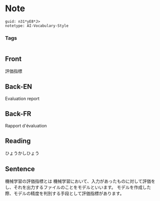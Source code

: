 # Note
```
guid: n31*yE8*J>
notetype: AI-Vocabulary-Style
```

### Tags
```
```

## Front
評価指標

## Back-EN
Evaluation report

## Back-FR
Rapport d'évaluation

## Reading
ひょうかしひょう

## Sentence
機械学習の評価指標とは 機械学習において、入力があったものに対して評価をし、それを出力するファイルのことをモデルといいます。 モデルを作成した際、モデルの精度を判別する手段として評価指標があります。
